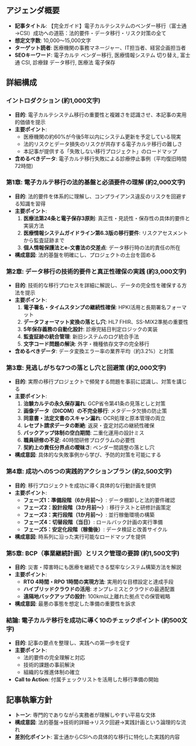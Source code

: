 ## アジェンダ概要
- **記事タイトル**: 【完全ガイド】電子カルテシステムのベンダー移行（富士通→CSI）成功への道筋：法的要件・データ移行・リスク対策の全て
- **想定文字数**: 10,000～15,000文字
- **ターゲット読者**: 医療機関の事務マネージャー、IT担当者、経営企画担当者
- **SEOキーワード**: 電子カルテ ベンダー移行, 医療情報システム 切り替え, 富士通 CSI, 診療録 データ移行, 医療法 電子保存

## 詳細構成

### イントロダクション (約1,000文字)
- **目的**: 電子カルテシステム移行の重要性と複雑さを認識させ、本記事の実用的価値を提示
- **主要ポイント**:
  - 医療機関の約60%が今後5年以内にシステム更新を予定している現実
  - 法的リスクとデータ損失のリスクが共存する電子カルテ移行の難しさ
  - 本記事が提供する「失敗しない移行プロジェクト」のロードマップ
- **含めるべきデータ**: 電子カルテ移行失敗による診療停止事例（平均復旧時間72時間）

### 第1章: 電子カルテ移行の法的基盤と必須要件の理解 (約2,000文字)
- **目的**: 法的要件を体系的に理解し、コンプライアンス違反のリスクを回避する知識を習得
- **主要ポイント**:
  1. **医療法第24条と電子保存3原則**: 真正性・見読性・保存性の具体的要件と実装方法
  2. **医療情報システムガイドライン第6.3版の移行要件**: リスクアセスメントから監査証跡まで
  3. **個人情報保護法とe-文書法の交差点**: データ移行時の法的責任の所在
- **構成意図**: 法的基盤を明確にし、プロジェクトの土台を固める

### 第2章: データ移行の技術的要件と真正性確保の実践 (約3,000文字)
- **目的**: 技術的な移行プロセスを詳細に解説し、データの完全性を確保する方法を提示
- **主要ポイント**:
  1. **電子署名・タイムスタンプの継続性確保**: HPKI活用と長期署名フォーマット
  2. **データフォーマット変換の落とし穴**: HL7 FHIR、SS-MIX2準拠の重要性
  3. **5年保存義務の自動化設計**: 診療完結日判定ロジックの実装
  4. **監査証跡の統合管理**: 新旧システムのログ統合手法
  5. **文字コード問題の解決**: 外字・機種依存文字の完全移行
- **含めるべきデータ**: データ変換エラー率の業界平均（約3.2%）と対策

### 第3章: 見逃しがちな7つの落とし穴と回避策 (約2,000文字)
- **目的**: 実際の移行プロジェクトで頻発する問題を事前に認識し、対策を講じる
- **主要ポイント**:
  1. **治験カルテの永久保存漏れ**: GCP省令第41条の見落としと対策
  2. **画像データ（DICOM）の不完全移行**: メタデータ欠損の防止策
  3. **同意書・法定文書のスキャン漏れ**: OCR処理と原本管理の両立
  4. **レセプト請求データの断絶**: 返戻・査定対応の継続性確保
  5. **バックアップ体制の空白期間**: 二重化運用の設計ミス
  6. **職員研修の不足**: 40時間研修プログラムの必要性
  7. **契約上の責任分界点の曖昧さ**: ベンダー間調整の落とし穴
- **構成意図**: 具体的な失敗事例から学び、予防的対策を可能にする

### 第4章: 成功への5つの実践的アクションプラン (約2,500文字)
- **目的**: 移行プロジェクトを成功に導く具体的な行動計画を提供
- **主要ポイント**:
  - **フェーズ1：準備段階（6か月前〜）**: データ棚卸しと法的要件確認
  - **フェーズ2：設計段階（3か月前〜）**: 移行テストと研修計画策定
  - **フェーズ3：実行段階（1か月前〜）**: 並行稼働環境の構築
  - **フェーズ4：切替段階（当日）**: ロールバック計画の実行準備
  - **フェーズ5：安定化段階（稼働後）**: データ検証と改善サイクル
- **構成意図**: 時系列に沿った実行可能なロードマップを提供

### 第5章: BCP（事業継続計画）とリスク管理の要諦 (約1,500文字)
- **目的**: 災害・障害時にも医療を継続できる堅牢なシステム構築方法を解説
- **主要ポイント**:
  - **RTO 4時間・RPO 1時間の実現方法**: 実用的な目標設定と達成手段
  - **ハイブリッドクラウドの活用**: オンプレミスとクラウドの最適配置
  - **遠隔地バックアップの設計**: 100km以上離れた拠点での保管戦略
- **構成意図**: 最悪の事態を想定した準備の重要性を訴求

### 結論: 電子カルテ移行を成功に導く10のチェックポイント (約500文字)
- **目的**: 記事の要点を整理し、実践への第一歩を促す
- **主要ポイント**:
  - 法的要件の完全理解と対応
  - 技術的課題の事前解決
  - 組織的な推進体制の確立
- **Call to Action**: 付属チェックリストを活用した移行準備の開始

## 記事執筆方針
- **トーン**: 専門的でありながら実務者が理解しやすい平易な文体
- **構成意図**: 法的基盤→技術的詳細→リスク回避→実践計画という論理的な流れ
- **差別化ポイント**: 富士通からCSIへの具体的な移行に特化した実践的内容
